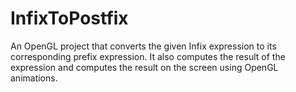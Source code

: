 # InfixToPostfix
An OpenGL project that converts the given Infix expression to its corresponding prefix expression. It also computes the result of the expression and computes the result on the screen using OpenGL animations. 
